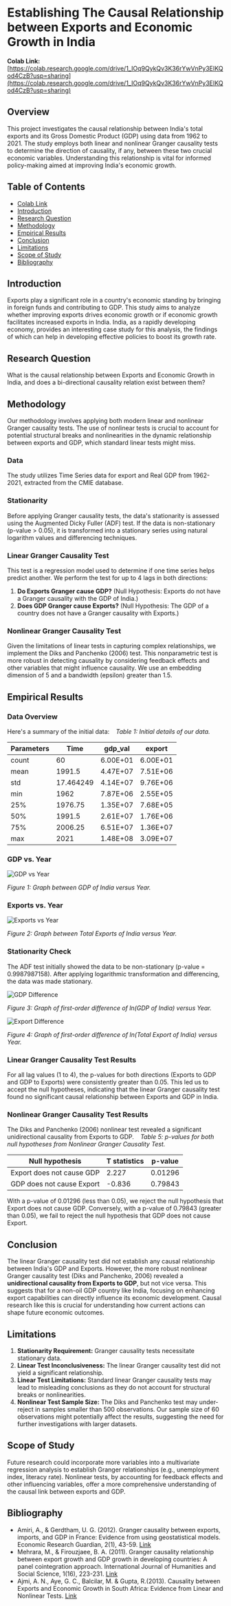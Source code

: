 # Establishing The Causal Relationship between Exports and Economic Growth in India

**Colab Link:** [https://colab.research.google.com/drive/1_IOq9QykQv3K36rYwVnPy3EIKQod4CzB?usp=sharing](https://colab.research.google.com/drive/1_IOq9QykQv3K36rYwVnPy3EIKQod4CzB?usp=sharing)

## Overview

This project investigates the causal relationship between India's total exports and its Gross Domestic Product (GDP) using data from 1962 to 2021. The study employs both linear and nonlinear Granger causality tests to determine the direction of causality, if any, between these two crucial economic variables. Understanding this relationship is vital for informed policy-making aimed at improving India's economic growth.

## Table of Contents

- [Colab Link](#colab-link)
- [Introduction](#introduction)
- [Research Question](#research-question)
- [Methodology](#methodology)
- [Empirical Results](#empirical-results)
- [Conclusion](#conclusion)
- [Limitations](#limitations)
- [Scope of Study](#scope-of-study)
- [Bibliography](#bibliography)

## Introduction

Exports play a significant role in a country's economic standing by bringing in foreign funds and contributing to GDP. This study aims to analyze whether improving exports drives economic growth or if economic growth facilitates increased exports in India. India, as a rapidly developing economy, provides an interesting case study for this analysis, the findings of which can help in developing effective policies to boost its growth rate.

## Research Question

What is the causal relationship between Exports and Economic Growth in India, and does a bi-directional causality relation exist between them?

## Methodology

Our methodology involves applying both modern linear and nonlinear Granger causality tests. The use of nonlinear tests is crucial to account for potential structural breaks and nonlinearities in the dynamic relationship between exports and GDP, which standard linear tests might miss.

### Data

The study utilizes Time Series data for export and Real GDP from 1962-2021, extracted from the CMIE database.

### Stationarity

Before applying Granger causality tests, the data's stationarity is assessed using the Augmented Dicky Fuller (ADF) test. If the data is non-stationary (p-value > 0.05), it is transformed into a stationary series using natural logarithm values and differencing techniques.

### Linear Granger Causality Test

This test is a regression model used to determine if one time series helps predict another. We perform the test for up to 4 lags in both directions:
1.  **Do Exports Granger cause GDP?** (Null Hypothesis: Exports do not have a Granger causality with the GDP of India.)
2.  **Does GDP Granger cause Exports?** (Null Hypothesis: The GDP of a country does not have a Granger causality with Exports.)

### Nonlinear Granger Causality Test

Given the limitations of linear tests in capturing complex relationships, we implement the Diks and Panchenko (2006) test. This nonparametric test is more robust in detecting causality by considering feedback effects and other variables that might influence causality. We use an embedding dimension of 5 and a bandwidth (epsilon) greater than 1.5.

## Empirical Results

### Data Overview

Here's a summary of the initial data:
`
`
*Table 1: Initial details of our data.*

| Parameters  | Time    | gdp_val | export  |
| ----------- | ------- | ------- | ------- |
| count       | 60      | 6.00E+01| 6.00E+01|
| mean        | 1991.5  | 4.47E+07| 7.51E+06|
| std         | 17.464249| 4.14E+07| 9.76E+06|
| min         | 1962    | 7.87E+06| 2.55E+05|
| 25%         | 1976.75 | 1.35E+07| 7.68E+05|
| 50%         | 1991.5  | 2.61E+07| 1.76E+06|
| 75%         | 2006.25 | 6.51E+07| 1.36E+07|
| max         | 2021    | 1.48E+08| 3.09E+07|

### GDP vs. Year
![GDP vs Year](./images/gdp_vs_year.png)

*Figure 1: Graph between GDP of India versus Year.*

### Exports vs. Year
![Exports vs Year](./images/exports_vs_year.png)

*Figure 2: Graph between Total Exports of India versus Year.*

### Stationarity Check

The ADF test initially showed the data to be non-stationary (p-value = 0.9987987158). After applying logarithmic transformation and differencing, the data was made stationary.

![GDP Difference](./images/gdp_diff.png)

*Figure 3: Graph of first-order difference of ln(GDP of India) versus Year.*

![Export Difference](./images/export_diff.png)

*Figure 4: Graph of first-order difference of ln(Total Export of India) versus Year.*

### Linear Granger Causality Test Results

For all lag values (1 to 4), the p-values for both directions (Exports to GDP and GDP to Exports) were consistently greater than 0.05. This led us to accept the null hypotheses, indicating that the linear Granger causality test found no significant causal relationship between Exports and GDP in India.

### Nonlinear Granger Causality Test Results

The Diks and Panchenko (2006) nonlinear test revealed a significant unidirectional causality from Exports to GDP.
`
`
*Table 5: p-values for both null hypotheses from Nonlinear Granger Causality Test.*

| Null hypothesis              | T statistics | p-value |
| ---------------------------- | ------------ | ------- |
| Export does not cause GDP    | 2.227        | 0.01296 |
| GDP does not cause Export    | -0.836       | 0.79843 |

With a p-value of 0.01296 (less than 0.05), we reject the null hypothesis that Export does not cause GDP. Conversely, with a p-value of 0.79843 (greater than 0.05), we fail to reject the null hypothesis that GDP does not cause Export.

## Conclusion

The linear Granger causality test did not establish any causal relationship between India's GDP and Exports. However, the more robust nonlinear Granger causality test (Diks and Panchenko, 2006) revealed a **unidirectional causality from Exports to GDP**, but not vice versa. This suggests that for a non-oil GDP country like India, focusing on enhancing export capabilities can directly influence its economic development. Causal research like this is crucial for understanding how current actions can shape future economic outcomes.

## Limitations

1.  **Stationarity Requirement:** Granger causality tests necessitate stationary data.
2.  **Linear Test Inconclusiveness:** The linear Granger causality test did not yield a significant relationship.
3.  **Linear Test Limitations:** Standard linear Granger causality tests may lead to misleading conclusions as they do not account for structural breaks or nonlinearities.
4.  **Nonlinear Test Sample Size:** The Diks and Panchenko test may under-reject in samples smaller than 500 observations. Our sample size of 60 observations might potentially affect the results, suggesting the need for further investigations with larger datasets.

## Scope of Study

Future research could incorporate more variables into a multivariate regression analysis to establish Granger relationships (e.g., unemployment index, literacy rate). Nonlinear tests, by accounting for feedback effects and other influencing variables, offer a more comprehensive understanding of the causal link between exports and GDP.

## Bibliography

*   Amiri, A., & Gerdtham, U. G. (2012). Granger causality between exports, imports, and GDP in France: Evidence from using geostatistical models. Economic Research Guardian, 2(1), 43-59. [Link](https://ideas.repec.org/a/wei/journl/v2y2012i1p43-59.html)
*   Mehrara, M., & Firouzjaee, B. A. (2011). Granger causality relationship between export growth and GDP growth in developing countries: A panel cointegration approach. International Journal of Humanities and Social Science, 1(16), 223-231. [Link](https://citeseerx.ist.psu.edu/viewdoc/download?doi=10.1.1.1056.9891&rep=rep1&type=pdf)
*   Ajmi, A. N., Aye, G. C., Balcilar, M. & Gupta, R.(2013). Causality between Exports and Economic Growth in South Africa: Evidence from Linear and Nonlinear Tests. [Link](https://ideas.repec.org/p/pre/wpaper/201339.html)